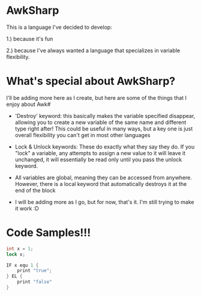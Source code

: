 # AwkSharp
This is a language I've decided to develop:


1.) because it's fun


2.) because I've always wanted a language that specializes in variable flexibility. 

# What's special about AwkSharp?
I'll be adding more here as I create, but here are some of the things that I enjoy about Awk#

- 'Destroy' keyword: this basically makes the variable specified disappear, allowing you to create a new variable of the same name and different type right after! This could
be useful in many ways, but a key one is just overall flexibility you can't get in most other languages

- Lock & Unlock keywords: These do exactly what they say they do. If you "lock" a variable, any attempts to assign a new value to it will leave it unchanged, 
it will essentially be read only until you pass the unlock keyword.

- All variables are global, meaning they can be accessed from anywhere. However, there is a local keyword that automatically destroys it at the end of the block

- I will be adding more as I go, but for now, that's it. I'm still trying to make it work :D

# Code Samples!!!

```cs
int x = 1;
lock x;

IF x equ 1 {
    print "true";
} EL {
    print "false"
}
```
